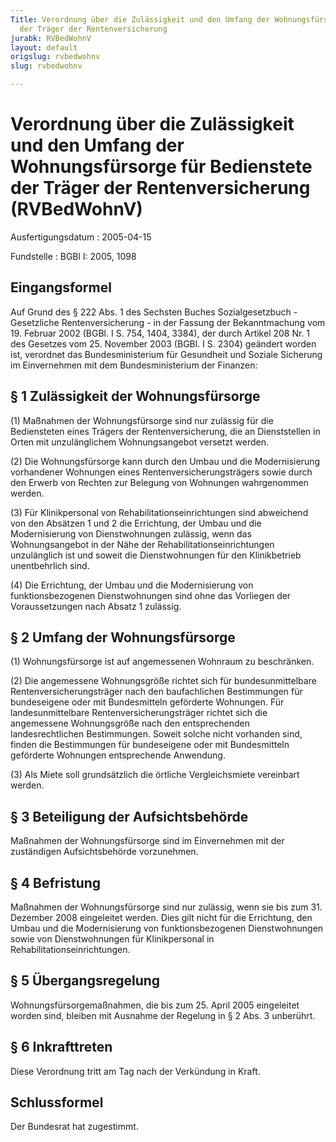 ```yaml
---
Title: Verordnung über die Zulässigkeit und den Umfang der Wohnungsfürsorge für Bedienstete
  der Träger der Rentenversicherung
jurabk: RVBedWohnV
layout: default
origslug: rvbedwohnv
slug: rvbedwohnv

---
```


# Verordnung über die Zulässigkeit und den Umfang der Wohnungsfürsorge für Bedienstete der Träger der Rentenversicherung (RVBedWohnV)

Ausfertigungsdatum
:   2005-04-15

Fundstelle
:   BGBl I: 2005, 1098

## Eingangsformel

Auf Grund des § 222 Abs. 1 des Sechsten Buches Sozialgesetzbuch -
Gesetzliche Rentenversicherung - in der Fassung der Bekanntmachung vom
19\. Februar 2002 (BGBl. I S. 754, 1404, 3384), der durch Artikel 208
Nr. 1 des Gesetzes vom 25. November 2003 (BGBl. I S. 2304) geändert
worden ist, verordnet das Bundesministerium für Gesundheit und Soziale
Sicherung im Einvernehmen mit dem Bundesministerium der Finanzen:

## § 1 Zulässigkeit der Wohnungsfürsorge

(1) Maßnahmen der Wohnungsfürsorge sind nur zulässig für die
Bediensteten eines Trägers der Rentenversicherung, die an
Dienststellen in Orten mit unzulänglichem Wohnungsangebot versetzt
werden.

(2) Die Wohnungsfürsorge kann durch den Umbau und die Modernisierung
vorhandener Wohnungen eines Rentenversicherungsträgers sowie durch den
Erwerb von Rechten zur Belegung von Wohnungen wahrgenommen werden.

(3) Für Klinikpersonal von Rehabilitationseinrichtungen sind
abweichend von den Absätzen 1 und 2 die Errichtung, der Umbau und die
Modernisierung von Dienstwohnungen zulässig, wenn das Wohnungsangebot
in der Nähe der Rehabilitationseinrichtungen unzulänglich ist und
soweit die Dienstwohnungen für den Klinikbetrieb unentbehrlich sind.

(4) Die Errichtung, der Umbau und die Modernisierung von
funktionsbezogenen Dienstwohnungen sind ohne das Vorliegen der
Voraussetzungen nach Absatz 1 zulässig.

## § 2 Umfang der Wohnungsfürsorge

(1) Wohnungsfürsorge ist auf angemessenen Wohnraum zu beschränken.

(2) Die angemessene Wohnungsgröße richtet sich für bundesunmittelbare
Rentenversicherungsträger nach den baufachlichen Bestimmungen für
bundeseigene oder mit Bundesmitteln geförderte Wohnungen. Für
landesunmittelbare Rentenversicherungsträger richtet sich die
angemessene Wohnungsgröße nach den entsprechenden landesrechtlichen
Bestimmungen. Soweit solche nicht vorhanden sind, finden die
Bestimmungen für bundeseigene oder mit Bundesmitteln geförderte
Wohnungen entsprechende Anwendung.

(3) Als Miete soll grundsätzlich die örtliche Vergleichsmiete
vereinbart werden.

## § 3 Beteiligung der Aufsichtsbehörde

Maßnahmen der Wohnungsfürsorge sind im Einvernehmen mit der
zuständigen Aufsichtsbehörde vorzunehmen.

## § 4 Befristung

Maßnahmen der Wohnungsfürsorge sind nur zulässig, wenn sie bis zum 31.
Dezember 2008 eingeleitet werden. Dies gilt nicht für die Errichtung,
den Umbau und die Modernisierung von funktionsbezogenen
Dienstwohnungen sowie von Dienstwohnungen für Klinikpersonal in
Rehabilitationseinrichtungen.

## § 5 Übergangsregelung

Wohnungsfürsorgemaßnahmen, die bis zum 25. April 2005 eingeleitet
worden sind, bleiben mit Ausnahme der Regelung in § 2 Abs. 3
unberührt.

## § 6 Inkrafttreten

Diese Verordnung tritt am Tag nach der Verkündung in Kraft.

## Schlussformel

Der Bundesrat hat zugestimmt.

